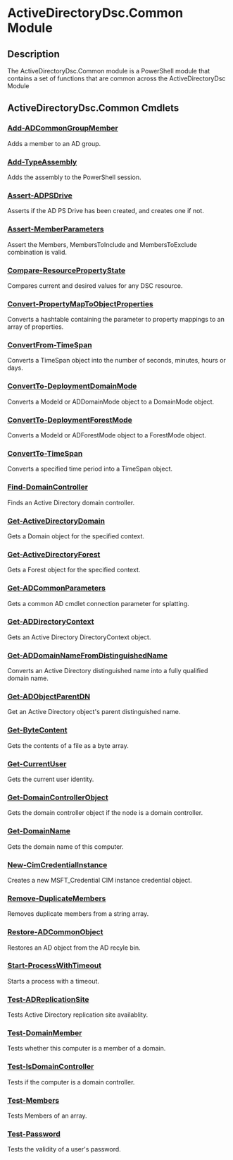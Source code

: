 
# ActiveDirectoryDsc.Common Module
## Description
The ActiveDirectoryDsc.Common module is a PowerShell module that contains a set of functions that are common across the ActiveDirectoryDsc Module

## ActiveDirectoryDsc.Common Cmdlets
### [Add-ADCommonGroupMember](docs/Add-ADCommonGroupMember.md)
Adds a member to an AD group.

### [Add-TypeAssembly](docs/Add-TypeAssembly.md)
Adds the assembly to the PowerShell session.

### [Assert-ADPSDrive](docs/Assert-ADPSDrive.md)
Asserts if the AD PS Drive has been created, and creates one if not.

### [Assert-MemberParameters](docs/Assert-MemberParameters.md)
Assert the Members, MembersToInclude and MembersToExclude combination is valid.

### [Compare-ResourcePropertyState](docs/Compare-ResourcePropertyState.md)
Compares current and desired values for any DSC resource.

### [Convert-PropertyMapToObjectProperties](docs/Convert-PropertyMapToObjectProperties.md)
Converts a hashtable containing the parameter to property mappings to an array of properties.

### [ConvertFrom-TimeSpan](docs/ConvertFrom-TimeSpan.md)
Converts a TimeSpan object into the number of seconds, minutes, hours or days.

### [ConvertTo-DeploymentDomainMode](docs/ConvertTo-DeploymentDomainMode.md)
Converts a ModeId or ADDomainMode object to a DomainMode object.

### [ConvertTo-DeploymentForestMode](docs/ConvertTo-DeploymentForestMode.md)
Converts a ModeId or ADForestMode object to a ForestMode object.

### [ConvertTo-TimeSpan](docs/ConvertTo-TimeSpan.md)
Converts a specified time period into a TimeSpan object.

### [Find-DomainController](docs/Find-DomainController.md)
Finds an Active Directory domain controller.

### [Get-ActiveDirectoryDomain](docs/Get-ActiveDirectoryDomain.md)
Gets a Domain object for the specified context.

### [Get-ActiveDirectoryForest](docs/Get-ActiveDirectoryForest.md)
Gets a Forest object for the specified context.

### [Get-ADCommonParameters](docs/Get-ADCommonParameters.md)
Gets a common AD cmdlet connection parameter for splatting.

### [Get-ADDirectoryContext](docs/Get-ADDirectoryContext.md)
Gets an Active Directory DirectoryContext object.

### [Get-ADDomainNameFromDistinguishedName](docs/Get-ADDomainNameFromDistinguishedName.md)
Converts an Active Directory distinguished name into a fully qualified domain name.

### [Get-ADObjectParentDN](docs/Get-ADObjectParentDN.md)
Get an Active Directory object's parent distinguished name.

### [Get-ByteContent](docs/Get-ByteContent.md)
Gets the contents of a file as a byte array.

### [Get-CurrentUser](docs/Get-CurrentUser.md)
Gets the current user identity.

### [Get-DomainControllerObject](docs/Get-DomainControllerObject.md)
Gets the domain controller object if the node is a domain controller.

### [Get-DomainName](docs/Get-DomainName.md)
Gets the domain name of this computer.

### [New-CimCredentialInstance](docs/New-CimCredentialInstance.md)
Creates a new MSFT_Credential CIM instance credential object.

### [Remove-DuplicateMembers](docs/Remove-DuplicateMembers.md)
Removes duplicate members from a string array.

### [Restore-ADCommonObject](docs/Restore-ADCommonObject.md)
Restores an AD object from the AD recyle bin.

### [Start-ProcessWithTimeout](docs/Start-ProcessWithTimeout.md)
Starts a process with a timeout.

### [Test-ADReplicationSite](docs/Test-ADReplicationSite.md)
Tests Active Directory replication site availablity.

### [Test-DomainMember](docs/Test-DomainMember.md)
Tests whether this computer is a member of a domain.

### [Test-IsDomainController](docs/Test-IsDomainController.md)
Tests if the computer is a domain controller.

### [Test-Members](docs/Test-Members.md)
Tests Members of an array.

### [Test-Password](docs/Test-Password.md)
Tests the validity of a user's password.

